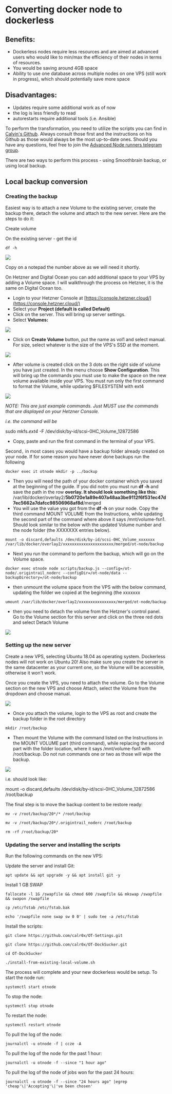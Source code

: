 # Converting docker node to dockerless

## Benefits: 

* Dockerless nodes require less resources and are aimed at advanced users who would like to min/max the efficiency of their nodes in terms of resources.
* You would be saving around 4GB space
* Ability to use one database across multiple nodes on one VPS \(still work in progress\), which should potentially save more space

## Disadvantages:

* Updates require some additional work as of now
* the log is less friendly to read
* autorestarts require additional tools \(i.e. Ansible\)

To perform the transformation, you need to utilize the scripts you can find in [Calvin's Github](https://github.com/calr0x/OT-DockSucker). Always consult those first and the instructions on his Github as those would always be the most up-to-date ones. Should you have any questions, feel free to join the [Advanced Node runners telegram group](https://t.me/otnodes).

There are two ways to perform this process - using Smoothbrain backup, or using local backup.

## Local backup conversion

### Creating the backup

Easiest way is to attach a new Volume to the existing server, create the backup there, detach the volume and attach to the new server. Here are the steps to do it:

Create volume

On the existing server - get the id

```text
df -h
```

![](../.gitbook/assets/image%20%2838%29.png)

Copy on a notepad the number above as we will need it shortly.

On Hetzner and Digital Ocean you can add additional space to your VPS by adding a Volume space. I will walkthrough the process on Hetzner, it is the same on Digital Ocean too.

* Login to your Hetzner Console at [https://console.hetzner.cloud/](https://console.hetzner.cloud/)
* Select your **Project \(default is called Default\)**
* Click on the server. This will bring up server settings.
* Select **Volumes:**

![](../.gitbook/assets/image%20%2813%29.png)

* Click on **Create Volume** button, put the name as vol1 and select manual. For size, select whatever is the size of the VPS's SSD at the moment. 

![](../.gitbook/assets/image%20%2841%29.png)

* After volume is created click on the 3 dots on the right side of volume you have just created. In the menu choose **Show Configuration**. This will bring up the commands you must use to make the space on the new volume available inside your VPS. You must run only the first command to format the Volume, while updaring $FILESYSTEM with ext4

![](../.gitbook/assets/image%20%2836%29.png)

_NOTE: This are just example commands. Just MUST use the commands that are displayed on your Hetzner Console._

_i.e. the command will be_

sudo mkfs._ext4_  -F /dev/disk/by-id/scsi-0HC\_Volume\_12872586

* Copy, paste and run the first command in the terminal of your VPS.

Second`,` in most cases you would have a backup folder already created on your node. If for some reason you have never done backups run the following

```text
docker exec it otnode mkdir -p ../backup
```

* Then you will need the path of your docker container which you saved at the beginning of the guide. If you did notm you must run **df -h** and save the path in the row **overlay. It should look something like this:** /var/lib/docker/overlay2/**5b0720e1a89e407a48aa3be9112f6f531ec47d7ec5662a7dafcc98506968af8d**/merged
* You will use the value you got from the **df -h** on your node. Copy the third command MOUNT VOLUME from the Instructions, while updating the second part of the command where above it says /mnt/volume-fsn1. Should look similar to the below with the updated Volume number and the node folder \(the XXXXXXX entries below\).

```text
mount -o discard,defaults /dev/disk/by-id/scsi-0HC_Volume_xxxxxxx /var/lib/docker/overlay2/xxxxxxxxxxxxxxxxxxxxxx/merged/ot-node/backup
```

* Next you run the command to perform the backup, which will go on the Volume space.

```text
docker exec otnode node scripts/backup.js --config=/ot-node/.origintrail_noderc --configDir=/ot-node/data --backupDirectory=/ot-node/backup
```

* then unmount the volume space from the VPS with the below command, updating the folder we copied at the beginning \(the xxxxxxx

```text
umount /var/lib/docker/overlay2/xxxxxxxxxxxxxxxx/merged/ot-node/backup
```

* then you need to detach the volume from the Hetzner's control panel. Go to the Volume section for this server and click on the three red dots and select Detach Volume

![](../.gitbook/assets/image%20%2837%29.png)

### Setting up the new server

Create a new VPS, selecting Ubuntu 18.04 as operating system. Dockerless nodes will not work on Ubuntu 20! Also make sure you create the server in the same datacenter as your current one, so the Volume will be accessible, otherwise it won't work.

Once you create the VPS, you need to attach the volume. Go to the Volume section on the new VPS and choose Attach, select the Volume from the dropdown and choose manual.

![](../.gitbook/assets/image%20%2842%29.png)

* Once you attach the volume, login to the VPS as root and create the backup folder in the root directory

```text
mkdir /root/backup
```

* Then mount the Volume with the command listed on the Instructions in the MOUNT VOLUME part \(third command\), while replacing the second part with the folder location, where it says /mnt/volume-fsn1 with /root/backup. Do not run commands one or two as those will wipe the backup.

![](../.gitbook/assets/image%20%2843%29.png)

i.e. should look like:

mount -o discard,defaults /dev/disk/by-id/scsi-0HC\_Volume\_12872586 /root/backup

The final step is to move the backup content to be restore ready:

```text
mv -v /root/backup/20*/* /root/backup
```

```text
mv -v /root/backup/20*/.origintrail_noderc /root/backup
```

```text
rm -rf /root/backup/20*
```

### Updating the server and installing the scripts

Run the following commands on the new VPS:

Update the server and install Git:

```text
apt update && apt upgrade -y && apt install git -y
```

Install 1 GB SWAP

```text
fallocate -l 1G /swapfile && chmod 600 /swapfile && mkswap /swapfile && swapon /swapfile
```

```text
cp /etc/fstab /etc/fstab.bak
```

```text
echo '/swapfile none swap sw 0 0' | sudo tee -a /etc/fstab
```

Install the scripts:

```text
git clone https://github.com/calr0x/OT-Settings.git
```

```text
git clone https://github.com/calr0x/OT-DockSucker.git
```

```text
cd OT-DockSucker
```

```text
./install-from-existing-local-volume.sh
```

The process will complete and your new dockerless would be setup. To start the node run:

```
systemctl start otnode
```

To stop the node:

```text
systemctl stop otnode
```

To restart the node:

```text
systemctl restart otnode
```

To pull the log of the node:

```text
journalctl -u otnode -f | ccze -A
```

To pull the log of the node for the past 1 hour:

```text
journalctl -u otnode -f --since "1 hour ago"
```

To pull the log of the node of jobs won for the past 24 hours:

```text
journalctl -u otnode -f --since "24 hours ago" |egrep 'cheap'\|'Accepting'\|'ve been chosen'
```

